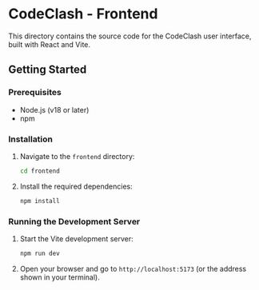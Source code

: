 # CodeClash - Frontend

This directory contains the source code for the CodeClash user interface, built with React and Vite.

## Getting Started

### Prerequisites

- Node.js (v18 or later)
- npm

### Installation

1.  Navigate to the `frontend` directory:
    ```sh
    cd frontend
    ```
2.  Install the required dependencies:
    ```sh
    npm install
    ```

### Running the Development Server

1.  Start the Vite development server:
    ```sh
    npm run dev
    ```
2.  Open your browser and go to `http://localhost:5173` (or the address shown in your terminal).